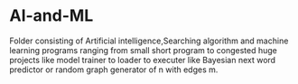 # AI-and-ML
Folder consisting of Artificial intelligence,Searching algorithm and machine learning programs ranging from small short program to congested huge projects like model trainer to loader to executer like Bayesian next word predictor or random graph generator of n with edges m.
